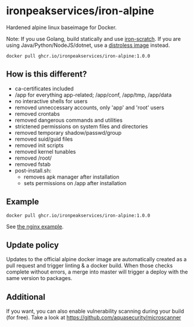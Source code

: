 # ironpeakservices/iron-alpine
Hardened alpine linux baseimage for Docker.

Note: If you use Golang, build statically and use [iron-scratch](https://github.com/ironpeakservices/iron-scratch).
If you are using Java/Python/NodeJS/dotnet, use a [distroless image](https://github.com/GoogleContainerTools/distroless) instead.

`docker pull ghcr.io/ironpeakservices/iron-alpine:1.0.0`

## How is this different?
- ca-certificates included
- /app for everything app-related; /app/conf, /app/tmp, /app/data
- no interactive shells for users
- removed unneccessary accounts, only 'app' and 'root' users
- removed crontabs
- removed dangerous commands and utilities
- strictened permissions on system files and directories
- removed temporary shadow/passwd/group
- removed suid/guid files
- removed init scripts
- removed kernel tunables
- removed /root/
- removed fstab
- post-install.sh:
	- removes apk manager after installation
	- sets permissions on /app after installation

## Example
`docker pull ghcr.io/ironpeakservices/iron-alpine:1.0.0`

See [the nginx example](example/).

## Update policy
Updates to the official alpine docker image are automatically created as a pull request and trigger linting & a docker build. When those checks complete without errors, a merge into master will trigger a deploy with the same version to packages.

## Additional
If you want, you can also enable vulnerability scanning during your build (for free).
Take a look at https://github.com/aquasecurity/microscanner
